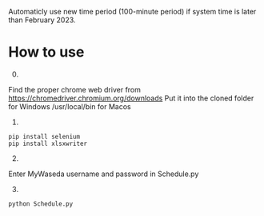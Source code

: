 Automaticly use new time period (100-minute period) if system time is later than February 2023.
# How to use
0.
Find the proper chrome web driver from https://chromedriver.chromium.org/downloads
Put it into the cloned folder for Windows
            /usr/local/bin for Macos

1.
```
pip install selenium
pip install xlsxwriter
```

2.
Enter MyWaseda username and password in Schedule.py

3.
```
python Schedule.py
```
